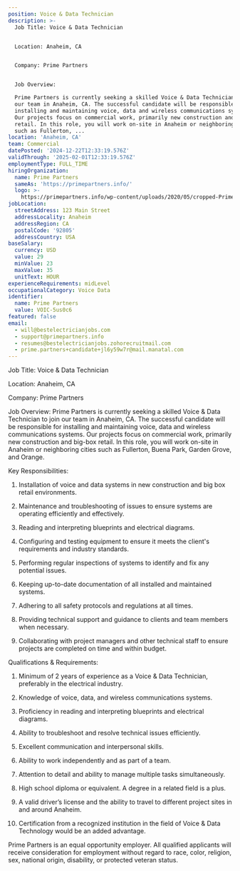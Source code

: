 ```yaml
---
position: Voice & Data Technician
description: >-
  Job Title: Voice & Data Technician


  Location: Anaheim, CA


  Company: Prime Partners


  Job Overview:

  Prime Partners is currently seeking a skilled Voice & Data Technician to join
  our team in Anaheim, CA. The successful candidate will be responsible for
  installing and maintaining voice, data and wireless communications systems.
  Our projects focus on commercial work, primarily new construction and big-box
  retail. In this role, you will work on-site in Anaheim or neighboring cities
  such as Fullerton, ...
location: 'Anaheim, CA'
team: Commercial
datePosted: '2024-12-22T12:33:19.576Z'
validThrough: '2025-02-01T12:33:19.576Z'
employmentType: FULL_TIME
hiringOrganization:
  name: Prime Partners
  sameAs: 'https://primepartners.info/'
  logo: >-
    https://primepartners.info/wp-content/uploads/2020/05/cropped-Prime-Partners-Logo-NO-BG-1-1.png
jobLocation:
  streetAddress: 123 Main Street
  addressLocality: Anaheim
  addressRegion: CA
  postalCode: '92805'
  addressCountry: USA
baseSalary:
  currency: USD
  value: 29
  minValue: 23
  maxValue: 35
  unitText: HOUR
experienceRequirements: midLevel
occupationalCategory: Voice Data
identifier:
  name: Prime Partners
  value: VOIC-5us0c6
featured: false
email:
  - will@bestelectricianjobs.com
  - support@primepartners.info
  - resumes@bestelectricianjobs.zohorecruitmail.com
  - prime.partners+candidate+jl6y59w7r@mail.manatal.com
---
```




Job Title: Voice & Data Technician

Location: Anaheim, CA

Company: Prime Partners

Job Overview:
Prime Partners is currently seeking a skilled Voice & Data Technician to join our team in Anaheim, CA. The successful candidate will be responsible for installing and maintaining voice, data and wireless communications systems. Our projects focus on commercial work, primarily new construction and big-box retail. In this role, you will work on-site in Anaheim or neighboring cities such as Fullerton, Buena Park, Garden Grove, and Orange.

Key Responsibilities:

1. Installation of voice and data systems in new construction and big box retail environments.

2. Maintenance and troubleshooting of issues to ensure systems are operating efficiently and effectively.

3. Reading and interpreting blueprints and electrical diagrams.

4. Configuring and testing equipment to ensure it meets the client's requirements and industry standards.

5. Performing regular inspections of systems to identify and fix any potential issues.

6. Keeping up-to-date documentation of all installed and maintained systems.

7. Adhering to all safety protocols and regulations at all times.

8. Providing technical support and guidance to clients and team members when necessary.

9. Collaborating with project managers and other technical staff to ensure projects are completed on time and within budget.

Qualifications & Requirements:

1. Minimum of 2 years of experience as a Voice & Data Technician, preferably in the electrical industry.

2. Knowledge of voice, data, and wireless communications systems.

3. Proficiency in reading and interpreting blueprints and electrical diagrams.

4. Ability to troubleshoot and resolve technical issues efficiently.

5. Excellent communication and interpersonal skills.

6. Ability to work independently and as part of a team.

7. Attention to detail and ability to manage multiple tasks simultaneously.

8. High school diploma or equivalent. A degree in a related field is a plus.

9. A valid driver’s license and the ability to travel to different project sites in and around Anaheim.

10. Certification from a recognized institution in the field of Voice & Data Technology would be an added advantage.

Prime Partners is an equal opportunity employer. All qualified applicants will receive consideration for employment without regard to race, color, religion, sex, national origin, disability, or protected veteran status.

